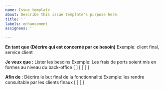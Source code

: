 ```yaml
---
name: Issue template
about: Describe this issue template's purpose here.
title: ''
labels: enhancement
assignees: ''

---
```


**En tant que (Décrire qui est concerné par ce besoin)**
Exemple: client final, service client

**Je veux que :**
Lister les besoins
Exemple: Les frais de ports soient mis en formes au niveau du back-office
[ ]
[ ]
[ ]

**Afin de :**
Décrire le but final de la fonctionnalité
Exemple: les rendre consultable par les clients finaux
[ ]
[ ]
